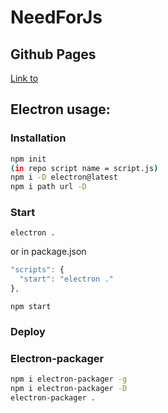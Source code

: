# NeedForJs

## Github Pages
[Link to](https://nikitaster.github.io/NeedForJs/index.html) 


## Electron usage: 

### Installation
```bash
npm init
(in repo script name = script.js)
npm i -D electron@latest 
npm i path url -D    
```

### Start
```npm
electron .
```
or in package.json
```JavaScript
"scripts": {
  "start": "electron ."
},
```
```npm
npm start
```

### Deploy
### Electron-packager
```bash
npm i electron-packager -g
npm i electron-packager -D
electron-packager .
```

